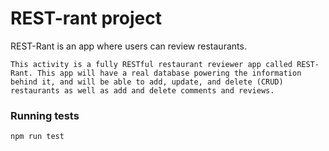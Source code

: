 # REST-rant project

REST-Rant is an app where users can review restaurants.

`This activity is a fully RESTful restaurant reviewer app called REST-Rant. This app will have a real database powering the information behind it, and will be able to add, update, and delete (CRUD) restaurants as well as add and delete comments and reviews.`

### Running tests

`npm run test`
